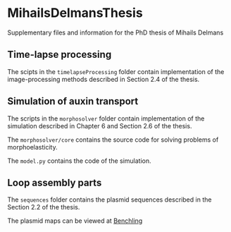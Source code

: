 # MihailsDelmansThesis
Supplementary files and information for the PhD thesis of Mihails Delmans

## Time-lapse processing

The scipts in the `timelapseProcessing` folder contain implementation of the image-processing methods described in Section 2.4 of the thesis.

## Simulation of auxin transport

The scripts in the `morphosolver` folder contain implementation of the simulation described in Chapter 6 and Section 2.6 of the thesis. 

The `morphosolver/core` contains the source code for solving problems of morphoelasticity.

The `model.py` contains the code of the simulation.

## Loop assembly parts

The `sequences` folder contains the plasmid sequences described in the Section 2.2 of the thesis.

The plasmid maps can be viewed at [Benchling](https://benchling.com/mdelmans/f_/CmOYZVD9-engineering-morphogenesis-of-marchantia-polymorpha-gemmae/)
